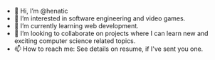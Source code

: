 - 👋 Hi, I’m @henatic
- 👀 I’m interested in software engineering and video games.
- 🌱 I’m currently learning web development.
- 💞️ I’m looking to collaborate on projects where I can learn new and exciting computer science related topics.
- 📫 How to reach me: See details on resume, if I've sent you one.

<!---
henatic/henatic is a ✨ special ✨ repository because its `README.md` (this file) appears on your GitHub profile.
You can click the Preview link to take a look at your changes.
--->
